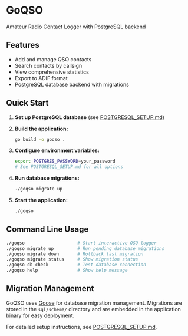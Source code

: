 # GoQSO

Amateur Radio Contact Logger with PostgreSQL backend

## Features

- Add and manage QSO contacts
- Search contacts by callsign
- View comprehensive statistics
- Export to ADIF format
- PostgreSQL database backend with migrations

## Quick Start

1. **Set up PostgreSQL database** (see [POSTGRESQL_SETUP.md](POSTGRESQL_SETUP.md))

2. **Build the application:**
   ```bash
   go build -o goqso .
   ```

3. **Configure environment variables:**
   ```bash
   export POSTGRES_PASSWORD=your_password
   # See POSTGRESQL_SETUP.md for all options
   ```

4. **Run database migrations:**
   ```bash
   ./goqso migrate up
   ```

5. **Start the application:**
   ```bash
   ./goqso
   ```

## Command Line Usage

```bash
./goqso                    # Start interactive QSO logger
./goqso migrate up         # Run pending database migrations
./goqso migrate down       # Rollback last migration
./goqso migrate status     # Show migration status
./goqso db check           # Test database connection
./goqso help               # Show help message
```

## Migration Management

GoQSO uses [Goose](https://github.com/pressly/goose) for database migration management. Migrations are stored in the `sql/schema/` directory and are embedded in the application binary for easy deployment.

For detailed setup instructions, see [POSTGRESQL_SETUP.md](POSTGRESQL_SETUP.md).